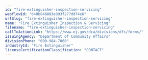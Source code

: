 ```yaml
---
id: "fire-extinguisher-inspection-servicing"
webflowId: "640b846803e093f277dd74e6"
urlSlug: "fire-extinguisher-inspection-servicing"
name: "Fire Extinguisher Inspection & Servicing"
filename: "fire-extinguisher-inspection-servicing"
callToActionLink: "https://www.nj.gov/dca/divisions/dfs/forms/"
issuingAgency: "Department of Community Affairs"
divisionPhone: "609-984-7860"
industryId: "Fire Extinguisher"
licenseCertificationClassification: "CONTACT"
---
```

